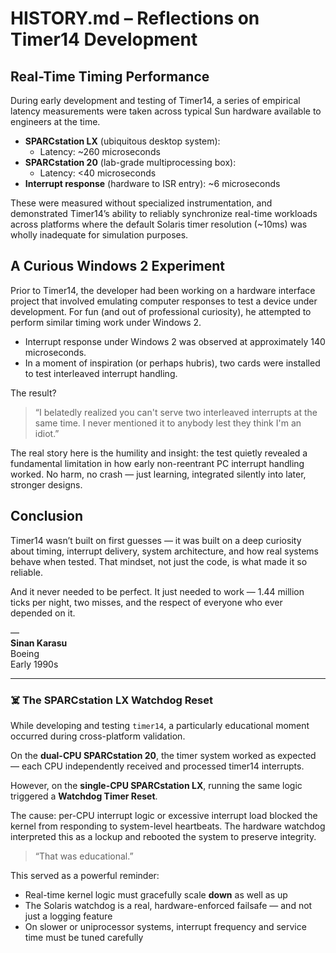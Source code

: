 # HISTORY.md – Reflections on Timer14 Development

## Real-Time Timing Performance

During early development and testing of Timer14, a series of empirical latency measurements were taken across typical Sun hardware available to engineers at the time.

- **SPARCstation LX** (ubiquitous desktop system):
  - Latency: ~260 microseconds
- **SPARCstation 20** (lab-grade multiprocessing box):
  - Latency: <40 microseconds
- **Interrupt response** (hardware to ISR entry): ~6 microseconds

These were measured without specialized instrumentation, and demonstrated Timer14’s ability to reliably synchronize real-time workloads across platforms where the default Solaris timer resolution (~10ms) was wholly inadequate for simulation purposes.

## A Curious Windows 2 Experiment

Prior to Timer14, the developer had been working on a hardware interface project that involved emulating computer responses to test a device under development. For fun (and out of professional curiosity), he attempted to perform similar timing work under Windows 2.

- Interrupt response under Windows 2 was observed at approximately 140 microseconds.
- In a moment of inspiration (or perhaps hubris), two cards were installed to test interleaved interrupt handling.

The result?

> “I belatedly realized you can't serve two interleaved interrupts at the same time. I never mentioned it to anybody lest they think I'm an idiot.”

The real story here is the humility and insight: the test quietly revealed a fundamental limitation in how early non-reentrant PC interrupt handling worked. No harm, no crash — just learning, integrated silently into later, stronger designs.

## Conclusion

Timer14 wasn’t built on first guesses — it was built on a deep curiosity about timing, interrupt delivery, system architecture, and how real systems behave when tested. That mindset, not just the code, is what made it so reliable.

And it never needed to be perfect. It just needed to work — 1.44 million ticks per night, two misses, and the respect of everyone who ever depended on it.

—  
**Sinan Karasu**  
Boeing  
Early 1990s


---

### ☠️ The SPARCstation LX Watchdog Reset

While developing and testing `timer14`, a particularly educational moment occurred during cross-platform validation.

On the **dual-CPU SPARCstation 20**, the timer system worked as expected — each CPU independently received and processed timer14 interrupts.

However, on the **single-CPU SPARCstation LX**, running the same logic triggered a **Watchdog Timer Reset**.

The cause: per-CPU interrupt logic or excessive interrupt load blocked the kernel from responding to system-level heartbeats. The hardware watchdog interpreted this as a lockup and rebooted the system to preserve integrity.

> “That was educational.”

This served as a powerful reminder:
- Real-time kernel logic must gracefully scale **down** as well as up
- The Solaris watchdog is a real, hardware-enforced failsafe — and not just a logging feature
- On slower or uniprocessor systems, interrupt frequency and service time must be tuned carefully

